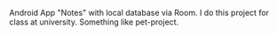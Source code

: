 Android App "Notes" with local database via Room. I do this project for class at university. Something like pet-project.
